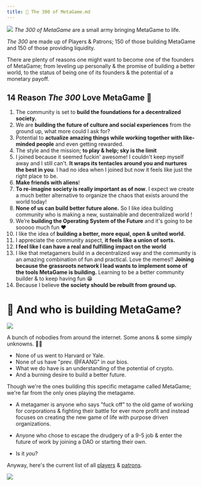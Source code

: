 ```yaml
---
title: 💪 The 300 of MetaGame.md
---
```


![](https://i.imgur.com/koHACMO.png)
_The 300 of MetaGame_ are a small army bringing MetaGame to life. 

*The 300* are made up of Players & Patrons; 150 of those building MetaGame and 150 of those providing liquidity.

There are plenty of reasons one might want to become one of the founders of MetaGame; from leveling up personally & the promise of building a better world, to the status of being one of its founders & the potential of a monetary payoff.

## **14 Reason** _**The 300**_ **Love MetaGame 🥰**

1.  The community is set to **build the foundations for a decentralized society.**
2. We are **building the future of culture and social experiences** from the ground up, what more could I ask for?
3.  Potential to **actualize amazing things while working together with like-minded people** and even getting rewarded.
4.  The style and the mission; **to play & help; sky is the limit**
5.  I joined because it seemed fuckin' awesome! I couldn't keep myself away and I still can't. **It wraps its tentacles around you and nurtures the best in you**. I had no idea when I joined but now it feels like just the right place to be.
6.  **Make friends with aliens**!
7.  **To re-imagine society is really important as of now**. I expect we create a much better alternative to organize the chaos that exists around the world today!
8.  **None of us can build better future alone.** So I like idea building community who is making a new, sustainable and decentralized world !
9.  We’re **building the Operating System of the Future** and it's going to be sooooo much fun ❤️
10.  I like the idea of **building a better, more equal, open & united world.**
11.  I appreciate the community aspect, **it feels like a union of sorts.**
12.  **I feel like I can have a real and fulfilling impact on the world**
13.  I like that metagamers build in a decentralized way and the community is an amazing combination of fun and practical. Love the memes!! **Joining because the grassroots network I lead wants to implement some of the tools MetaGame is building.** Learning to be a better community builder & to keep having fun 😁
14.  Because I believe **the society should be rebuilt from ground up.**

# 🤔 And who is building MetaGame?

![](https://cdn.substack.com/image/fetch/w_1456,c_limit,f_auto,q_auto:good,fl_progressive:steep/https%3A%2F%2Fbucketeer-e05bbc84-baa3-437e-9518-adb32be77984.s3.amazonaws.com%2Fpublic%2Fimages%2Facd71053-dd87-4dd7-aa8e-84778a18e49a_500x657.jpeg)

A bunch of nobodies from around the internet. Some anons & some simply unknowns. 🤷‍♂️

-   None of us went to Harvard or Yale.
-   None of us have "prev. @FAANG" in our bios.
-   What we do have is an understanding of the potential of crypto.
-  And a burning desire to build a better future.

Though we're the ones building this specific metagame called MetaGame; we're far from the only ones playing the metagame.

- A metagamer is anyone who says "fuck off" to the old game of working for corporations & fighting their battle for ever more profit and instead focuses on creating the new game of life with purpose driven organizations.
- Anyone who chose to escape the drudgery of a 9-5 job & enter the future of work by joining a DAO or starting their own.

- Is it *you*?

Anyway, here's the current list of all [players](https://my.metagame.wtf/players) & [patrons](https://my.metagame.wtf/patrons).

![](https://cdn.substack.com/image/fetch/w_1456,c_limit,f_auto,q_auto:good,fl_lossy/https%3A%2F%2Fbucketeer-e05bbc84-baa3-437e-9518-adb32be77984.s3.amazonaws.com%2Fpublic%2Fimages%2F3324cfa3-bae5-43e3-adf9-9bd9101a6cfb_480x360.gif)
